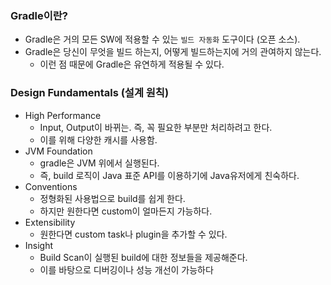 ### Gradle이란?

- Gradle은 거의 모든 SW에 적용할 수 있는 `빌드 자동화` 도구이다 (오픈 소스).
- Gradle은 당신이 무엇을 빌드 하는지, 어떻게 빌드하는지에 거의 관여하지 않는다.
  - 이런 점 때문에 Gradle은 유연하게 적용될 수 있다.



### Design Fundamentals (설계 원칙)

- High Performance
  - Input, Output이 바뀌는. 즉, 꼭 필요한 부분만 처리하려고 한다.
  - 이를 위해 다양한 캐시를 사용함.
- JVM Foundation
  - gradle은 JVM 위에서 실행된다.
  - 즉, build 로직이 Java 표준 API를 이용하기에 Java유저에게 친숙하다.
- Conventions
  - 정형화된 사용법으로 build를 쉽게 한다.
  - 하지만 원한다면 custom이 얼마든지 가능하다.
- Extensibility
  - 원한다면 custom task나 plugin을 추가할 수 있다.
- Insight
  - Build Scan이 실행된 build에 대한 정보들을 제공해준다.
  - 이를 바탕으로 디버깅이나 성능 개선이 가능하다

